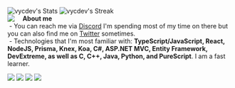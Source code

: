 ![vycdev's Stats](https://github-readme-stats.vercel.app/api?username=vycdev&theme=dark&show_icons=true&hide_border=false&count_private=true&rank_icon=percentile&custom_title=About%20Me&hide_rank=true&card_width=300px&icon_color=3299fe&card_height=310px&border_radius=10&border_color=30363d&bg_color=0d1117)
![vycdev's Streak](https://github-readme-streak-stats.herokuapp.com/?user=vycdev&theme=dark&hide_border=true&card_width=538px&ring=3299fe&fire=3299fe&currStreakLabel=3299fe&border_radius=10&border=30363d&background=0d1117)
<br />&nbsp;
<img align="left" style="margin-right: 10px;" src="https://github-readme-stats.vercel.app/api/top-langs/?username=vycdev&theme=dark&show_icons=true&hide_border=false&layout=compact&card_width=304px&border_radius=10&border_color=30363d&bg_color=0d1117&langs_count=8">
<b> About me </b> <br />
&nbsp;- You can reach me via [Discord](https://discordapp.com/users/270972671490129921) I'm spending most of my time on there but you can also find me on [Twitter](https://twitter.com/vycdev) sometimes. <br />
&nbsp;- Technologies that I'm most familiar with: <b>TypeScript/JavaScript, React, NodeJS, Prisma, Knex, Koa, C#, ASP.NET MVC, Entity Framework, DevExtreme, as well as C, C++, Java, Python, and PureScript</b>. I am a fast learner.

[![](https://img.shields.io/github/followers/vycdev?label=Follow%20me&style=social)](https://github.com/login?return_to=https%3A%2F%2Fgithub.com%2Fvycdev) [![](https://img.shields.io/twitch/status/vycdev?style=social)](https://www.twitch.tv/vycdev) ![](https://img.shields.io/twitter/follow/vycdev?style=social) ![](https://img.shields.io/youtube/channel/subscribers/UC9oN2nvJsq1AdybSs0ewT7Q?style=social) <br /> 
